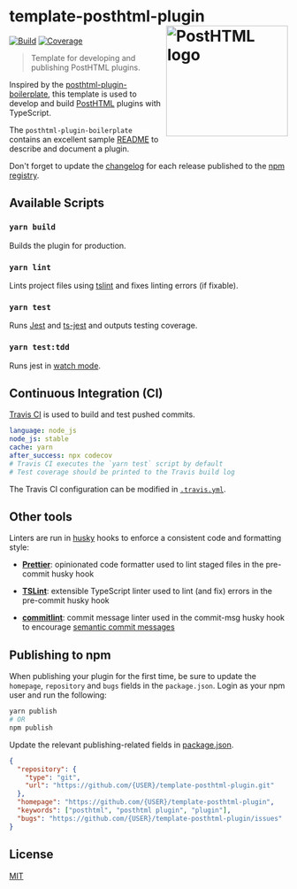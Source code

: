 # template-posthtml-plugin <img align="right" width="220" height="200" title="PostHTML logo" src="http://posthtml.github.io/posthtml/logo.svg">

[![Build][build]][build-badge]
[![Coverage][codecov-shield]][codecov]

> Template for developing and publishing PostHTML plugins.

Inspired by the [posthtml-plugin-boilerplate](https://github.com/posthtml/posthtml-plugin-boilerplate), this template is used to develop and build [PostHTML](https://github.com/posthtml) plugins with TypeScript.

The `posthtml-plugin-boilerplate` contains an excellent sample [README](https://github.com/posthtml/posthtml-plugin-boilerplate/blob/master/readme.md) to describe and document a plugin.

Don't forget to update the [changelog](CHANGELOG.md) for each release published to the [npm registry](https://www.npmjs.com/).

## Available Scripts

### `yarn build`

Builds the plugin for production.

### `yarn lint`

Lints project files using [tslint](https://github.com/palantir/tslint) and fixes linting errors (if fixable).

### `yarn test`

Runs [Jest](https://jestjs.io/) and [ts-jest](https://github.com/kulshekhar/ts-jest) and outputs testing coverage.

### `yarn test:tdd`

Runs jest in [watch mode](https://jestjs.io/docs/en/cli#watch).

## Continuous Integration (CI)

[Travis CI](https://travis-ci.org/) is used to build and test pushed commits.

```yaml
language: node_js
node_js: stable
cache: yarn
after_success: npx codecov
# Travis CI executes the `yarn test` script by default
# Test coverage should be printed to the Travis build log
```

The Travis CI configuration can be modified in [`.travis.yml`](.travis.yml).

## Other tools

Linters are run in [husky](https://github.com/typicode/husky) hooks to enforce a consistent code and formatting style:

- **[Prettier](https://prettier.io/)**: opinionated code formatter used to lint staged files in the pre-commit husky hook

- **[TSLint](https://github.com/palantir/tslint)**: extensible TypeScript linter used to lint (and fix) errors in the pre-commit husky hook

- **[commitlint](https://github.com/conventional-changelog/commitlint)**: commit message linter used in the commit-msg husky hook to encourage [semantic commit messages](https://seesparkbox.com/foundry/semantic_commit_messages)

## Publishing to npm

When publishing your plugin for the first time, be sure to update the `homepage`, `repository` and `bugs` fields in the `package.json`. Login as your npm user and run the following:

```bash
yarn publish
# OR
npm publish
```

Update the relevant publishing-related fields in [package.json](package.json).

```json
{
  "repository": {
    "type": "git",
    "url": "https://github.com/{USER}/template-posthtml-plugin.git"
  },
  "homepage": "https://github.com/{USER}/template-posthtml-plugin",
  "keywords": ["posthtml", "posthtml plugin", "plugin"],
  "bugs": "https://github.com/{USER}/template-posthtml-plugin/issues"
}
```

## License

[MIT](LICENSE)

[build]: https://travis-ci.com/metonym/template-posthtml-plugin.svg?branch=master
[build-badge]: https://travis-ci.com/metonym/template-posthtml-plugin
[codecov]: https://codecov.io/gh/metonym/template-posthtml-plugin
[codecov-shield]: https://img.shields.io/codecov/c/github/metonym/template-posthtml-plugin.svg
